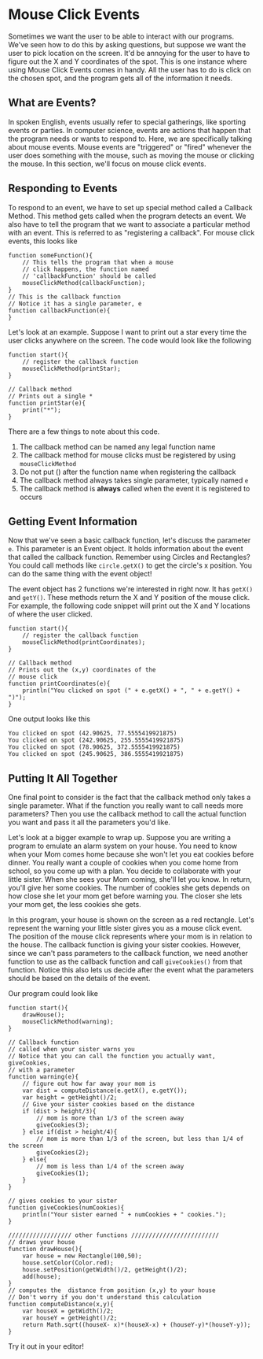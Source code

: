 # Mouse Click Events

Sometimes we want the user to be able to interact with our programs.  We've seen how to do this by asking questions, but suppose we want the user to pick  location on the screen.  It'd be annoying for the user to have to figure out the X and Y coordinates of the spot.  This is one instance where using Mouse Click Events comes in handy.  All the user has to do is click on the chosen spot, and the program gets all of the information it needs.


## What are Events?
In spoken English, events usually refer to special gatherings, like sporting events or parties.  In computer science, events are actions that happen that the program needs or wants to respond to.  Here, we are specifically talking about mouse events.  Mouse events are "triggered" or "fired" whenever the user does something with the mouse, such as moving the mouse or clicking the mouse.  In this section, we'll focus on mouse click events.

## Responding to Events
To respond to an event, we have to set up special method called a Callback Method.  This method gets called when the program detects an event.  We also have to tell the program that we want to associate a particular method with an event. This is referred to as "registering a callback".  For mouse click events, this looks like

```
function someFunction(){
    // This tells the program that when a mouse
    // click happens, the function named
    // 'callbackFunction' should be called
    mouseClickMethod(callbackFunction);
}
// This is the callback function
// Notice it has a single parameter, e
function callbackFunction(e){
}
```


Let's look at an example.  Suppose I want to print out a star every time the user clicks anywhere on the screen.  The code would look like the following

```
function start(){
    // register the callback function
    mouseClickMethod(printStar);
}

// Callback method
// Prints out a single * 
function printStar(e){
    print("*");
}
```

There are a few things to note about this code.
1.  The callback method can be named any legal function name
2.  The callback method for mouse clicks must be registered by using ```mouseClickMethod```
2.  Do not put () after the function name when registering the callback
3.  The callback method always takes  single parameter, typically named ```e```
4.  The callback method is **always** called when the event it is registered to occurs

## Getting Event Information
Now that we've seen a basic callback function, let's discuss the parameter ```e```.  This parameter is an Event object.  It holds information about the event that called the callback function.  Remember using Circles and Rectangles?  You could call methods like ```circle.getX()``` to get the circle's x position.  You can do the same thing with the event object!

The event object has 2 functions we're interested in right now.  It has ```getX()``` and ```getY()```.  These methods return the X and Y position of the mouse click.  For example, the following code snippet will print out the X and Y locations of where the user clicked.

```
function start(){
    // register the callback function
    mouseClickMethod(printCoordinates);
}

// Callback method
// Prints out the (x,y) coordinates of the 
// mouse click
function printCoordinates(e){
    println("You clicked on spot (" + e.getX() + ", " + e.getY() + ")");
}
```

One output looks like this
```
You clicked on spot (42.90625, 77.5555419921875)
You clicked on spot (242.90625, 255.5555419921875)
You clicked on spot (78.90625, 372.5555419921875)
You clicked on spot (245.90625, 386.5555419921875)
```
## Putting It All Together
One final point to consider is the fact that the callback method only takes a single parameter.  What if the function you really want to call needs more parameters?  Then you use the callback method to call the actual function you want and pass it all the parameters you'd like.

Let's look at a bigger example to wrap up.  Suppose you are writing a program to emulate an alarm system on your house.  You need to know when your Mom comes home because she won't let you eat cookies before dinner.  You really want a couple of cookies when you come home from school, so you come up with a plan. You decide to collaborate with your little sister. When she sees your Mom coming, she'll let you know.  In return, you'll give her some cookies.  The number of cookies she gets depends on how close she let your mom get before warning you.  The closer she lets your mom get, the less cookies she gets.

In this program, your house is shown on the screen as a red rectangle.  Let's represent the warning your little sister gives you as a mouse click event.  The position of the mouse click represents where your mom is in relation to the house.  The callback function is giving your sister cookies.  However, since we can't pass parameters to the callback function, we need another function to use as the callback function and call ```giveCookies()``` from that function.  Notice this also lets us decide after the event what the parameters should be based on the details of the event.

Our program could look like

```
function start(){
    drawHouse();
    mouseClickMethod(warning);
}

// Callback function
// called when your sister warns you
// Notice that you can call the function you actually want, giveCookies,
// with a parameter
function warning(e){
    // figure out how far away your mom is
    var dist = computeDistance(e.getX(), e.getY());
    var height = getHeight()/2;
    // Give your sister cookies based on the distance
    if (dist > height/3){
        // mom is more than 1/3 of the screen away
        giveCookies(3);
    } else if(dist > height/4){
        // mom is more than 1/3 of the screen, but less than 1/4 of the screen
        giveCookies(2);
    } else{
        // mom is less than 1/4 of the screen away
        giveCookies(1);
    }
}

// gives cookies to your sister
function giveCookies(numCookies){
    println("Your sister earned " + numCookies + " cookies.");
}

////////////////// other functions /////////////////////////
// draws your house
function drawHouse(){
    var house = new Rectangle(100,50);
    house.setColor(Color.red);
    house.setPosition(getWidth()/2, getHeight()/2);
    add(house);
}
// computes the  distance from position (x,y) to your house
// Don't worry if you don't understand this calculation
function computeDistance(x,y){
    var houseX = getWidth()/2;
    var houseY = getHeight()/2;
    return Math.sqrt((houseX- x)*(houseX-x) + (houseY-y)*(houseY-y));
}

```

Try it out in your editor!